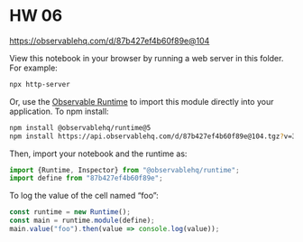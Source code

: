 # HW 06

https://observablehq.com/d/87b427ef4b60f89e@104

View this notebook in your browser by running a web server in this folder. For
example:

~~~sh
npx http-server
~~~

Or, use the [Observable Runtime](https://github.com/observablehq/runtime) to
import this module directly into your application. To npm install:

~~~sh
npm install @observablehq/runtime@5
npm install https://api.observablehq.com/d/87b427ef4b60f89e@104.tgz?v=3
~~~

Then, import your notebook and the runtime as:

~~~js
import {Runtime, Inspector} from "@observablehq/runtime";
import define from "87b427ef4b60f89e";
~~~

To log the value of the cell named “foo”:

~~~js
const runtime = new Runtime();
const main = runtime.module(define);
main.value("foo").then(value => console.log(value));
~~~
